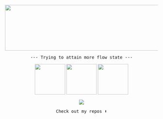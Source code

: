 
<p align="center">
  <img width="800" height="150" src="https://lh3.googleusercontent.com/NTCTXvONVLnriwhSHgltgfxux3E-MD-8opJb23OXscknB-hwaRLQiiGl3Nnxe5S0Rye_C3Zq2CZFE8D8zJFOhBOQLRMX2kUtTHDz5vuV1npiQ7w_W4lYzFsbJmyOrGGOhU4HL1rgyg=w2400">
</p>

<!-- ## Trying to be more flow state :dragon: -->
<p align="center">
  <samp font-weight="bold">--- Trying to attain more flow state ---</samp>
</p>

<p align="center">
  <img src="https://media3.giphy.com/media/ln7z2eWriiQAllfVcn/200w.webp" width="100">
  <img src="https://i.giphy.com/media/LMt9638dO8dftAjtco/200.webp" width="100">
  <img src="https://i.giphy.com/media/eNAsjO55tPbgaor7ma/200w.webp" width="100">
</p>

<p align="center">
  <a target="_blank" href="https://www.linkedin.com/in/warren-gifford-he-him-b1141a1b4/">
    <img src="https://img.shields.io/badge/-LinkedIn-0077B5?style=for-the-badge&logo=Linkedin&logoColor=white"></img>
  </a>
</p>

<p align="center">
  <samp>Check out my repos ⬇️  </samp>
</p>
